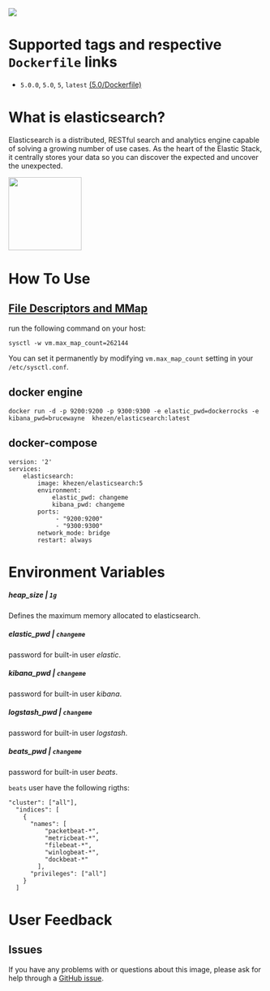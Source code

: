 [![](https://images.microbadger.com/badges/image/khezen/elasticsearch.svg)](https://hub.docker.com/r/khezen/elasticsearch/)
# Supported tags and respective `Dockerfile` links

* `5.0.0`, `5.0`, `5`, `latest` [(5.0/Dockerfile)](https://github.com/Khezen/docker-elasticsearch/blob/5.0/Dockerfile)

# What is elasticsearch?

Elasticsearch is a distributed, RESTful search and analytics engine capable of solving a growing number of use cases. As the heart of the Elastic Stack, it centrally stores your data so you can discover the expected and uncover the unexpected.

[<img src="https://static-www.elastic.co/fr/assets/blt9a26f88bfbd20eb5/icon-elasticsearch-bb.svg?q=802" width="144" height="144">](https://www.elastic.co/fr/products/elasticsearch)

# How To Use

## [File Descriptors and MMap](https://www.elastic.co/guide/en/elasticsearch/guide/current/_file_descriptors_and_mmap.html)

run the following command on your host:
```
sysctl -w vm.max_map_count=262144
```
You can set it permanently by modifying `vm.max_map_count` setting in your `/etc/sysctl.conf`.

## docker engine
```
docker run -d -p 9200:9200 -p 9300:9300 -e elastic_pwd=dockerrocks -e kibana_pwd=brucewayne  khezen/elasticsearch:latest   
```

## docker-compose
```
version: '2'
services:
    elasticsearch:
        image: khezen/elasticsearch:5
        environment:
            elastic_pwd: changeme
            kibana_pwd: changeme
        ports:
             - "9200:9200"
             - "9300:9300"
        network_mode: bridge
        restart: always
```

# Environment Variables

##### heap_size | `1g`
Defines the maximum memory allocated to elasticsearch.

##### elastic_pwd | `changeme`
password for built-in user *elastic*.

##### kibana_pwd | `changeme`
password for built-in user *kibana*.

##### logstash_pwd | `changeme`
password for built-in user *logstash*.

##### beats_pwd | `changeme`
password for built-in user *beats*.

`beats` user have the following rigths:
```
"cluster": ["all"],
  "indices": [
    {
      "names": [ 
          "packetbeat-*",
          "metricbeat-*",
          "filebeat-*",
          "winlogbeat-*",
          "dockbeat-*"
        ],
      "privileges": ["all"]
    }
  ]
```


# User Feedback
## Issues
If you have any problems with or questions about this image, please ask for help through a [GitHub issue](https://github.com/Khezen/docker-elasticsearch/issues).